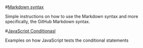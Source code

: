 #[Markdown syntax](index.md)

Simple instructions on how to use the Markdown syntax and more specifically, the GitHub Markdown syntax.  


#[JavaScript Conditionasl](conditionals.md)

Examples on how JavaScript tests the conditional statements

